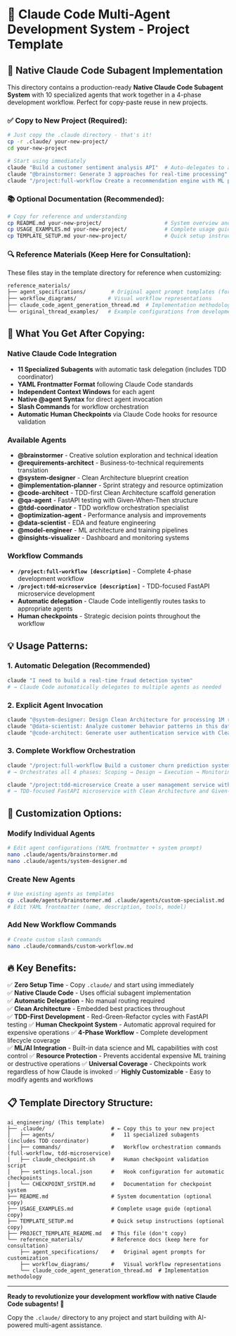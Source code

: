 # 🎯 Claude Code Multi-Agent Development System - Project Template

## 📁 Native Claude Code Subagent Implementation

This directory contains a production-ready **Native Claude Code Subagent System** with 10 specialized agents that work together in a 4-phase development workflow. Perfect for copy-paste reuse in new projects.

### ✅ **Copy to New Project (Required):**

```bash
# Just copy the .claude directory - that's it!
cp -r .claude/ your-new-project/
cd your-new-project

# Start using immediately
claude "Build a customer sentiment analysis API"  # Auto-delegates to appropriate agents
claude "@brainstormer: Generate 3 approaches for real-time processing"
claude "/project:full-workflow Create a recommendation engine with ML pipeline"
```

### 📚 **Optional Documentation (Recommended):**

```bash
# Copy for reference and understanding
cp README.md your-new-project/                    # System overview and architecture
cp USAGE_EXAMPLES.md your-new-project/            # Complete usage guide
cp TEMPLATE_SETUP.md your-new-project/            # Quick setup instructions
```

### 🔍 **Reference Materials (Keep Here for Consultation):**

These files stay in the template directory for reference when customizing:

```bash
reference_materials/
├── agent_specifications/        # Original agent prompt templates (for customization)
├── workflow_diagrams/          # Visual workflow representations
├── claude_code_agent_generation_thread.md  # Implementation methodology
└── original_thread_examples/   # Example configurations from development
```

## 🚀 **What You Get After Copying:**

### Native Claude Code Integration
- **11 Specialized Subagents** with automatic task delegation (includes TDD coordinator)
- **YAML Frontmatter Format** following Claude Code standards
- **Independent Context Windows** for each agent
- **Native @agent Syntax** for direct agent invocation
- **Slash Commands** for workflow orchestration
- **Automatic Human Checkpoints** via Claude Code hooks for resource validation

### Available Agents
- **@brainstormer** - Creative solution exploration and technical ideation
- **@requirements-architect** - Business-to-technical requirements translation  
- **@system-designer** - Clean Architecture blueprint creation
- **@implementation-planner** - Sprint strategy and resource optimization
- **@code-architect** - TDD-first Clean Architecture scaffold generation
- **@qa-agent** - FastAPI testing with Given-When-Then structure
- **@tdd-coordinator** - TDD workflow orchestration specialist
- **@optimization-agent** - Performance analysis and improvements
- **@data-scientist** - EDA and feature engineering
- **@model-engineer** - ML architecture and training pipelines
- **@insights-visualizer** - Dashboard and monitoring systems

### Workflow Commands
- **`/project:full-workflow [description]`** - Complete 4-phase development workflow
- **`/project:tdd-microservice [description]`** - TDD-focused FastAPI microservice development
- **Automatic delegation** - Claude Code intelligently routes tasks to appropriate agents
- **Human checkpoints** - Strategic decision points throughout the workflow

## 💡 **Usage Patterns:**

### 1. Automatic Delegation (Recommended)
```bash
claude "I need to build a real-time fraud detection system"
# → Claude Code automatically delegates to multiple agents as needed
```

### 2. Explicit Agent Invocation
```bash
claude "@system-designer: Design Clean Architecture for processing 1M requests/day"
claude "@data-scientist: Analyze customer behavior patterns in this dataset"
claude "@code-architect: Generate user authentication service with Clean Architecture"
```

### 3. Complete Workflow Orchestration
```bash
claude "/project:full-workflow Build a customer churn prediction system with real-time API and monitoring dashboard"
# → Orchestrates all 4 phases: Scoping → Design → Execution → Monitoring

claude "/project:tdd-microservice Create a user management service with CRUD operations and email validation"
# → TDD-focused FastAPI microservice with Clean Architecture and Given-When-Then testing
```

## 🎨 **Customization Options:**

### Modify Individual Agents
```bash
# Edit agent configurations (YAML frontmatter + system prompt)
nano .claude/agents/brainstormer.md
nano .claude/agents/system-designer.md
```

### Create New Agents
```bash
# Use existing agents as templates
cp .claude/agents/brainstormer.md .claude/agents/custom-specialist.md
# Edit YAML frontmatter (name, description, tools, model)
```

### Add New Workflow Commands
```bash
# Create custom slash commands
nano .claude/commands/custom-workflow.md
```

## 🔥 **Key Benefits:**

✅ **Zero Setup Time** - Copy `.claude/` and start using immediately  
✅ **Native Claude Code** - Uses official subagent implementation  
✅ **Automatic Delegation** - No manual routing required  
✅ **Clean Architecture** - Embedded best practices throughout  
✅ **TDD-First Development** - Red-Green-Refactor cycles with FastAPI testing
✅ **Human Checkpoint System** - Automatic approval required for expensive operations
✅ **4-Phase Workflow** - Complete development lifecycle coverage  
✅ **ML/AI Integration** - Built-in data science and ML capabilities with cost control
✅ **Resource Protection** - Prevents accidental expensive ML training or destructive operations
✅ **Universal Coverage** - Checkpoints work regardless of how Claude is invoked
✅ **Highly Customizable** - Easy to modify agents and workflows  

## 📋 **Template Directory Structure:**

```
ai_engineering/ (This template)
├── .claude/                     # ← Copy this to your new project
│   ├── agents/                  #   11 specialized subagents (includes TDD coordinator)
│   ├── commands/                #   Workflow orchestration commands (full-workflow, tdd-microservice)
│   ├── claude_checkpoint.sh     #   Human checkpoint validation script
│   ├── settings.local.json      #   Hook configuration for automatic checkpoints
│   └── CHECKPOINT_SYSTEM.md     #   Documentation for checkpoint system
├── README.md                    # System documentation (optional copy)
├── USAGE_EXAMPLES.md            # Complete usage guide (optional copy)
├── TEMPLATE_SETUP.md            # Quick setup instructions (optional copy)
├── PROJECT_TEMPLATE_README.md   # This file (don't copy)
└── reference_materials/         # Reference docs (keep here for consultation)
    ├── agent_specifications/    #   Original agent prompts for customization
    ├── workflow_diagrams/       #   Visual workflow representations
    └── claude_code_agent_generation_thread.md  # Implementation methodology
```

---

**Ready to revolutionize your development workflow with native Claude Code subagents! 🚀**

Copy the `.claude/` directory to any project and start building with AI-powered multi-agent assistance.